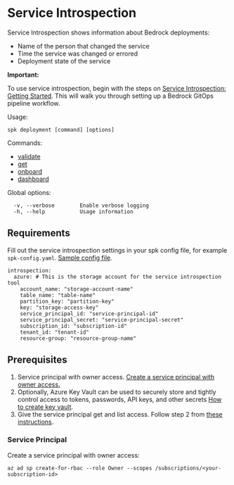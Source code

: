 # Service Introspection

Service Introspection shows information about Bedrock deployments:

- Name of the person that changed the service
- Time the service was changed or errored
- Deployment state of the service

**Important:**

To use service introspection, begin with the steps on
[Service Introspection: Getting Started](./service-introspection-onboarding.md).
This will walk you through setting up a Bedrock GitOps pipeline workflow.

Usage:

```
spk deployment [command] [options]
```

Commands:

- [validate](https://catalystcode.github.io/spk/commands/index.html#deployment_validate)
- [get](https://catalystcode.github.io/spk/commands/index.html#deployment_get)
- [onboard](https://catalystcode.github.io/spk/commands/index.html#deployment_onboard)
- [dashboard](https://catalystcode.github.io/spk/commands/index.html#deployment_dashboard)

Global options:

```
  -v, --verbose        Enable verbose logging
  -h, --help           Usage information
```

## Requirements

Fill out the service introspection settings in your spk config file, for example
`spk-config.yaml`. [Sample config file](./../../spk-config.yaml).

```
introspection:
  azure: # This is the storage account for the service introspection tool
    account_name: "storage-account-name"
    table_name: "table-name"
    partition_key: "partition-key"
    key: "storage-access-key"
    service_principal_id: "service-principal-id"
    service_principal_secret: "service-principal-secret"
    subscription_id: "subscription-id"
    tenant_id: "tenant-id"
    resource-group: "resource-group-name"
```

## Prerequisites

1. Service principal with owner access.
   [Create a service principal with owner access.](#service-principal)
2. Optionally, Azure Key Vault can be used to securely store and tightly control
   access to tokens, passwords, API keys, and other secrets
   [How to create key vault](https://docs.microsoft.com/en-us/azure/key-vault/quick-create-cli).
3. Give the service principal get and list access. Follow step 2 from
   [these instructions](https://docs.microsoft.com/en-us/azure/devops/pipelines/library/variable-groups?view=azure-devops&tabs=yaml#link-secrets-from-an-azure-key-vault).

### Service Principal

Create a service principal with owner access:

```
az ad sp create-for-rbac --role Owner --scopes /subscriptions/<your-subscription-id>
```
